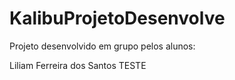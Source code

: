 # KalibuProjetoDesenvolve
Projeto desenvolvido em grupo pelos alunos:

Liliam Ferreira dos Santos
TESTE